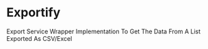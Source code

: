 # Exportify
Export Service Wrapper Implementation To Get The Data From A List Exported As CSV/Excel
